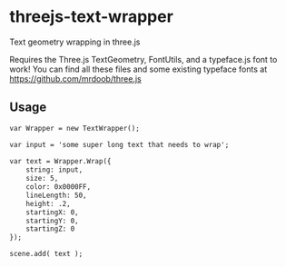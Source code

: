 # threejs-text-wrapper
Text geometry wrapping in three.js

Requires the Three.js TextGeometry, FontUtils, and a typeface.js font to work! You can find all these files and some existing typeface fonts at https://github.com/mrdoob/three.js

## Usage

```html
var Wrapper = new TextWrapper();

var input = 'some super long text that needs to wrap';
		
var text = Wrapper.Wrap({ 
	string: input, 
	size: 5, 
	color: 0x0000FF, 
	lineLength: 50, 
	height: .2, 
	startingX: 0, 
	startingY: 0, 
	startingZ: 0 
});

scene.add( text );
```
